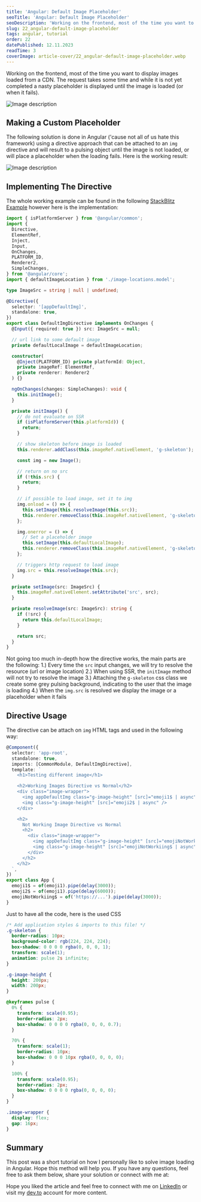 ```yaml
---
title: 'Angular: Default Image Placeholder'
seoTitle: 'Angular: Default Image Placeholder'
seoDescription: 'Working on the frontend, most of the time you want to display images loaded from a CDN. The request...'
slug: 22_angular-default-image-placeholder
tags: angular, tutorial
order: 22
datePublished: 12.11.2023
readTime: 3
coverImage: article-cover/22_angular-default-image-placeholder.webp
---
```


Working on the frontend, most of the time you want to display images loaded from a CDN. The request takes some time and while it is not yet completed a nasty placeholder is displayed until the image is loaded (or when it fails).

![Image description](https://dev-to-uploads.s3.amazonaws.com/uploads/articles/pgn5rzgld8yragbu4p3b.png)

## Making a Custom Placeholder

The following solution is done in Angular ('cause not all of us hate this framework) using a directive approach that can be attached to an `img` directive and will result to a pulsing object until the image is not loaded, or will place a placeholder when the loading fails.
Here is the working result:

![Image description](https://dev-to-uploads.s3.amazonaws.com/uploads/articles/wk5twjb4r83vhtcdeyu5.gif)

## Implementing The Directive

The whole working example can be found in the following [StackBlitz Example](https://stackblitz.com/edit/stackblitz-starters-oeeyee?file=src%2Fmain.ts) however here is the implementation:

```typescript
import { isPlatformServer } from '@angular/common';
import {
  Directive,
  ElementRef,
  Inject,
  Input,
  OnChanges,
  PLATFORM_ID,
  Renderer2,
  SimpleChanges,
} from '@angular/core';
import { defaultImageLocation } from './image-locations.model';

type ImageSrc = string | null | undefined;

@Directive({
  selector: '[appDefaultImg]',
  standalone: true,
})
export class DefaultImgDirective implements OnChanges {
  @Input({ required: true }) src: ImageSrc = null;

  // url link to some default image
  private defaultLocalImage = defaultImageLocation;

  constructor(
    @Inject(PLATFORM_ID) private platformId: Object,
    private imageRef: ElementRef,
    private renderer: Renderer2
  ) {}

  ngOnChanges(changes: SimpleChanges): void {
    this.initImage();
  }

  private initImage() {
    // do not evaluate on SSR
    if (isPlatformServer(this.platformId)) {
      return;
    }

    // show skeleton before image is loaded
    this.renderer.addClass(this.imageRef.nativeElement, 'g-skeleton');

    const img = new Image();

    // return on no src
    if (!this.src) {
      return;
    }

    // if possible to load image, set it to img
    img.onload = () => {
      this.setImage(this.resolveImage(this.src));
      this.renderer.removeClass(this.imageRef.nativeElement, 'g-skeleton');
    };

    img.onerror = () => {
      // Set a placeholder image
      this.setImage(this.defaultLocalImage);
      this.renderer.removeClass(this.imageRef.nativeElement, 'g-skeleton');
    };

    // triggers http request to load image
    img.src = this.resolveImage(this.src);
  }

  private setImage(src: ImageSrc) {
    this.imageRef.nativeElement.setAttribute('src', src);
  }

  private resolveImage(src: ImageSrc): string {
    if (!src) {
      return this.defaultLocalImage;
    }

    return src;
  }
}
```

Not going too much in-depth how the directive works, the main parts are the following:
1.) Every time the `src` input changes, we will try to resolve the resource (url or image location)
2.) When using SSR, the `initImage` method will not try to resolve the image
3.) Attaching the `g-skeleton` css class we create some grey pulsing background, indicating to the user that the image is loading
4.) When the `img.src` is resolved we display the image or a placeholder when it fails

## Directive Usage

The directive can be attach on `img` HTML tags and used in the following way:

```typescript
@Component({
  selector: 'app-root',
  standalone: true,
  imports: [CommonModule, DefaultImgDirective],
  template: `
    <h1>Testing different image</h1>

    <h2>Working Images Directive vs Normal</h2>
    <div class="image-wrapper">
      <img appDefaultImg class="g-image-height" [src]="emoji1$ | async" />
      <img class="g-image-height" [src]="emoji2$ | async" />
    </div>

    <h2>
      Not Working Image Directive vs Normal
      <h2>
        <div class="image-wrapper">
          <img appDefaultImg class="g-image-height" [src]="emojiNotWorkiing$ | async" />
          <img class="g-image-height" [src]="emojiNotWorkiing$ | async" />
        </div>
      </h2>
    </h2>
  `,
})
export class App {
  emoji1$ = of(emoji1).pipe(delay(3000));
  emoji2$ = of(emoji1).pipe(delay(6000));
  emojiNotWorkiing$ = of('https://...').pipe(delay(3000));
}
```

Just to have all the code, here is the used CSS

```CSS
/* Add application styles & imports to this file! */
.g-skeleton {
  border-radius: 10px;
  background-color: rgb(224, 224, 224);
  box-shadow: 0 0 0 0 rgba(0, 0, 0, 1);
  transform: scale(1);
  animation: pulse 2s infinite;
}

.g-image-height {
  height: 200px;
  width: 200px;
}

@keyframes pulse {
  0% {
    transform: scale(0.95);
    border-radius: 2px;
    box-shadow: 0 0 0 0 rgba(0, 0, 0, 0.7);
  }

  70% {
    transform: scale(1);
    border-radius: 10px;
    box-shadow: 0 0 0 10px rgba(0, 0, 0, 0);
  }

  100% {
    transform: scale(0.95);
    border-radius: 2px;
    box-shadow: 0 0 0 0 rgba(0, 0, 0, 0);
  }
}

.image-wrapper {
  display: flex;
  gap: 16px;
}

```

## Summary

This post was a short tutorial on how I personally like to solve image loading in Angular. Hope this method will help you. If you have any questions, feel free to ask them below, share your solution or connect with me at:

Hope you liked the article and feel free to connect with me on [LinkedIn](https://www.linkedin.com/in/eduard-krivanek) or visit my [dev.to](https://dev.to/krivanek06) account for more content.
